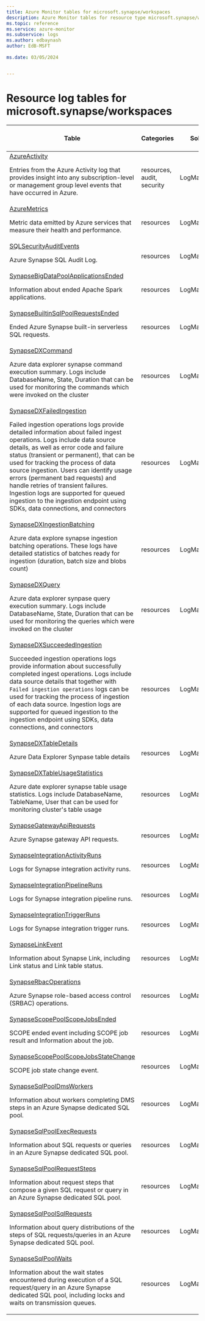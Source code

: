 ```yaml
---
title: Azure Monitor tables for microsoft.synapse/workspaces
description: Azure Monitor tables for resource type microsoft.synapse/workspaces
ms.topic: reference
ms.service: azure-monitor
ms.subservice: logs
ms.author: edbaynash
author: EdB-MSFT
   
ms.date: 03/05/2024


---
```


# Resource log tables for microsoft.synapse/workspaces  


| Table | Categories | Solutions|[Supports basic log plan](/azure/azure-monitor/logs/basic-logs-configure?tabs=portal-1#compare-the-basic-and-analytics-log-data-plans)| Queries|
|---|---|---|---|---|
| [AzureActivity](/azure/azure-monitor/reference/tables/AzureActivity)<p>Entries from the Azure Activity log that provides insight into any subscription-level or management group level events that have occurred in Azure. | resources, audit, security | LogManagement | No| [Yes](/azure/azure-monitor/reference/queries/azureactivity)|
| [AzureMetrics](/azure/azure-monitor/reference/tables/AzureMetrics)<p>Metric data emitted by Azure services that measure their health and performance. | resources | LogManagement | No| [Yes](/azure/azure-monitor/reference/queries/azuremetrics)|
| [SQLSecurityAuditEvents](/azure/azure-monitor/reference/tables/SQLSecurityAuditEvents)<p>Azure Synapse SQL Audit Log. | resources | LogManagement | No| -|
| [SynapseBigDataPoolApplicationsEnded](/azure/azure-monitor/reference/tables/SynapseBigDataPoolApplicationsEnded)<p>Information about ended Apache Spark applications. | resources | LogManagement | No| -|
| [SynapseBuiltinSqlPoolRequestsEnded](/azure/azure-monitor/reference/tables/SynapseBuiltinSqlPoolRequestsEnded)<p>Ended Azure Synapse built-in serverless SQL requests. | resources | LogManagement | No| -|
| [SynapseDXCommand](/azure/azure-monitor/reference/tables/SynapseDXCommand)<p>Azure data explorer synapse command execution summary. Logs include DatabaseName, State, Duration that can be used for monitoring the commands which were invoked on the cluster | resources | LogManagement | No| -|
| [SynapseDXFailedIngestion](/azure/azure-monitor/reference/tables/SynapseDXFailedIngestion)<p>Failed ingestion operations logs provide detailed information about failed ingest operations. Logs include data source details, as well as error code and failure status (transient or permanent), that can be used for tracking the process of data source ingestion. Users can identify usage errors (permanent bad requests) and handle retries of transient failures. Ingestion logs are supported for queued ingestion to the ingestion endpoint using SDKs, data connections, and connectors | resources | LogManagement | No| -|
| [SynapseDXIngestionBatching](/azure/azure-monitor/reference/tables/SynapseDXIngestionBatching)<p>Azure data explore synapse ingestion batching operations. These logs have detailed statistics of batches ready for ingestion (duration, batch size and blobs count) | resources | LogManagement | No| -|
| [SynapseDXQuery](/azure/azure-monitor/reference/tables/SynapseDXQuery)<p>Azure data explorer synpase query execution summary. Logs include DatabaseName, State, Duration that can be used for monitoring the queries which were invoked on the cluster | resources | LogManagement | No| -|
| [SynapseDXSucceededIngestion](/azure/azure-monitor/reference/tables/SynapseDXSucceededIngestion)<p>Succeeded ingestion operations logs provide information about successfully completed ingest operations. Logs include data source details that together with `Failed ingestion operations` logs can be used for tracking the process of ingestion of each data source. Ingestion logs are supported for queued ingestion to the ingestion endpoint using SDKs, data connections, and connectors | resources | LogManagement | No| -|
| [SynapseDXTableDetails](/azure/azure-monitor/reference/tables/SynapseDXTableDetails)<p>Azure Data Explorer Synpase table details | resources | LogManagement | No| -|
| [SynapseDXTableUsageStatistics](/azure/azure-monitor/reference/tables/SynapseDXTableUsageStatistics)<p>Azure date explorer synapse table usage statistics. Logs include DatabaseName, TableName, User that can be used for monitoring cluster's table usage | resources | LogManagement | No| -|
| [SynapseGatewayApiRequests](/azure/azure-monitor/reference/tables/SynapseGatewayApiRequests)<p>Azure Synapse gateway API requests. | resources | LogManagement | No| -|
| [SynapseIntegrationActivityRuns](/azure/azure-monitor/reference/tables/SynapseIntegrationActivityRuns)<p>Logs for Synapse integration activity runs. | resources | LogManagement | No| -|
| [SynapseIntegrationPipelineRuns](/azure/azure-monitor/reference/tables/SynapseIntegrationPipelineRuns)<p>Logs for Synapse integration pipeline runs. | resources | LogManagement | No| -|
| [SynapseIntegrationTriggerRuns](/azure/azure-monitor/reference/tables/SynapseIntegrationTriggerRuns)<p>Logs for Synapse integration trigger runs. | resources | LogManagement | No| -|
| [SynapseLinkEvent](/azure/azure-monitor/reference/tables/SynapseLinkEvent)<p>Information about Synapse Link, including Link status and Link table status. | resources | LogManagement | No| [Yes](/azure/azure-monitor/reference/queries/synapselinkevent)|
| [SynapseRbacOperations](/azure/azure-monitor/reference/tables/SynapseRbacOperations)<p>Azure Synapse role-based access control (SRBAC) operations. | resources | LogManagement | No| -|
| [SynapseScopePoolScopeJobsEnded](/azure/azure-monitor/reference/tables/SynapseScopePoolScopeJobsEnded)<p>SCOPE ended event including SCOPE job result and Information about the job. | resources | LogManagement | No| -|
| [SynapseScopePoolScopeJobsStateChange](/azure/azure-monitor/reference/tables/SynapseScopePoolScopeJobsStateChange)<p>SCOPE job state change event. | resources | LogManagement | No| -|
| [SynapseSqlPoolDmsWorkers](/azure/azure-monitor/reference/tables/SynapseSqlPoolDmsWorkers)<p>Information about workers completing DMS steps in an Azure Synapse dedicated SQL pool. | resources | LogManagement | Yes| -|
| [SynapseSqlPoolExecRequests](/azure/azure-monitor/reference/tables/SynapseSqlPoolExecRequests)<p>Information about SQL requests or queries in an Azure Synapse dedicated SQL pool. | resources | LogManagement | Yes| -|
| [SynapseSqlPoolRequestSteps](/azure/azure-monitor/reference/tables/SynapseSqlPoolRequestSteps)<p>Information about request steps that compose a given SQL request or query in an Azure Synapse dedicated SQL pool. | resources | LogManagement | Yes| -|
| [SynapseSqlPoolSqlRequests](/azure/azure-monitor/reference/tables/SynapseSqlPoolSqlRequests)<p>Information about query distributions of the steps of SQL requests/queries in an Azure Synapse dedicated SQL pool. | resources | LogManagement | Yes| -|
| [SynapseSqlPoolWaits](/azure/azure-monitor/reference/tables/SynapseSqlPoolWaits)<p>Information about the wait states encountered during execution of a SQL request/query in an Azure Synapse dedicated SQL pool, including locks and waits on transmission queues. | resources | LogManagement | Yes| -|


